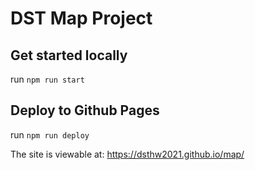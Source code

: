 # DST Map Project
## Get started locally 
run `npm run start`

## Deploy to Github Pages 
run `npm run deploy`

The site is viewable at: https://dsthw2021.github.io/map/ 
